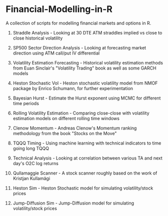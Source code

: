 # Financial-Modelling-in-R
A collection of scripts for modelling financial markets and options in R.

1. Straddle Analysis - Looking at 30 DTE ATM straddles implied vs close to close historical volatility

2. SP500 Sector Direction Analysis - Looking at forecasting market direction using ATM call/put IV differential

3. Volatility Estimation Forecasting - Historical volatility estimation methods from Euan Sinclair's "Volatility Trading" book as well as some GARCH models

4. Heston Stochastic Vol - Heston stochastic volatility model from NMOF package by Enrico Schumann, for further experimentation

5. Bayesian Hurst - Estimate the Hurst exponent using MCMC for different time periods

6. Rolling Volatility Estimation - Comparing close-close with volatility estimation models on different rolling time windows

7. Clenow Momentum - Andreas Clenow's Momentum ranking methodology from the book "Stocks on the Move"

8. TQQQ Timing - Using machine learning with technical indicators to time going long TQQQ

9.  Technical Analysis - Looking at correlation between various TA and next day's O2C log returns

10.  Qullamaggie Scanner - A stock scanner roughly based on the work of Kristjan Kullamägi

11.  Heston Sim - Heston Stochastic model for simulating volatility/stock prices

12.  Jump-Diffusion Sim - Jump-Diffusion model for simulating volatility/stock prices
